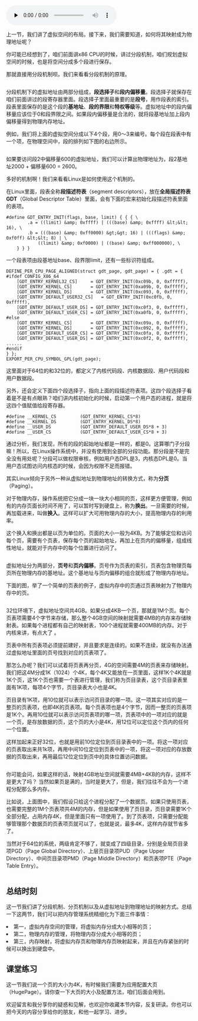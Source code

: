 <audio id="audio" title="21 | 内存管理（下）：为客户保密，项目组独享会议室封闭开发" controls="" preload="none"><source id="mp3" src="https://static001.geekbang.org/resource/audio/34/83/34e45393bcf240883825c37698181683.mp3"></audio>

上一节，我们讲了虚拟空间的布局。接下来，我们需要知道，如何将其映射成为物理地址呢？

你可能已经想到了，咱们前面讲x86 CPU的时候，讲过分段机制，咱们规划虚拟空间的时候，也是将空间分成多个段进行保存。

那就直接用分段机制呗。我们来看看分段机制的原理。

<img src="https://static001.geekbang.org/resource/image/96/eb/9697ae17b9f561e78514890f9d58d4eb.jpg" alt="">

分段机制下的虚拟地址由两部分组成，**段选择子**和**段内偏移量**。段选择子就保存在咱们前面讲过的段寄存器里面。段选择子里面最重要的是**段号**，用作段表的索引。段表里面保存的是这个段的**基地址**、**段的界限**和**特权等级**等。虚拟地址中的段内偏移量应该位于0和段界限之间。如果段内偏移量是合法的，就将段基地址加上段内偏移量得到物理内存地址。

例如，我们将上面的虚拟空间分成以下4个段，用0～3来编号。每个段在段表中有一个项，在物理空间中，段的排列如下图的右边所示。

<img src="https://static001.geekbang.org/resource/image/7c/04/7c82068d2d6bdb601084a07569ac8b04.jpg" alt="">

如果要访问段2中偏移量600的虚拟地址，我们可以计算出物理地址为，段2基地址2000 + 偏移量600 = 2600。

多好的机制啊！我们来看看Linux是如何使用这个机制的。

在Linux里面，段表全称**段描述符表**（segment descriptors），放在**全局描述符表GDT**（Global Descriptor Table）里面，会有下面的宏来初始化段描述符表里面的表项。

```
#define GDT_ENTRY_INIT(flags, base, limit) { { { \
		.a = ((limit) &amp; 0xffff) | (((base) &amp; 0xffff) &lt;&lt; 16), \
		.b = (((base) &amp; 0xff0000) &gt;&gt; 16) | (((flags) &amp; 0xf0ff) &lt;&lt; 8) | \
			((limit) &amp; 0xf0000) | ((base) &amp; 0xff000000), \
	} } }

```

一个段表项由段基地址base、段界限limit，还有一些标识符组成。

```
DEFINE_PER_CPU_PAGE_ALIGNED(struct gdt_page, gdt_page) = { .gdt = {
#ifdef CONFIG_X86_64
	[GDT_ENTRY_KERNEL32_CS]		= GDT_ENTRY_INIT(0xc09b, 0, 0xfffff),
	[GDT_ENTRY_KERNEL_CS]		= GDT_ENTRY_INIT(0xa09b, 0, 0xfffff),
	[GDT_ENTRY_KERNEL_DS]		= GDT_ENTRY_INIT(0xc093, 0, 0xfffff),
	[GDT_ENTRY_DEFAULT_USER32_CS]	= GDT_ENTRY_INIT(0xc0fb, 0, 0xfffff),
	[GDT_ENTRY_DEFAULT_USER_DS]	= GDT_ENTRY_INIT(0xc0f3, 0, 0xfffff),
	[GDT_ENTRY_DEFAULT_USER_CS]	= GDT_ENTRY_INIT(0xa0fb, 0, 0xfffff),
#else
	[GDT_ENTRY_KERNEL_CS]		= GDT_ENTRY_INIT(0xc09a, 0, 0xfffff),
	[GDT_ENTRY_KERNEL_DS]		= GDT_ENTRY_INIT(0xc092, 0, 0xfffff),
	[GDT_ENTRY_DEFAULT_USER_CS]	= GDT_ENTRY_INIT(0xc0fa, 0, 0xfffff),
	[GDT_ENTRY_DEFAULT_USER_DS]	= GDT_ENTRY_INIT(0xc0f2, 0, 0xfffff),
......
#endif
} };
EXPORT_PER_CPU_SYMBOL_GPL(gdt_page);

```

这里面对于64位的和32位的，都定义了内核代码段、内核数据段、用户代码段和用户数据段。

另外，还会定义下面四个段选择子，指向上面的段描述符表项。这四个段选择子看着是不是有点眼熟？咱们讲内核初始化的时候，启动第一个用户态的进程，就是将这四个值赋值给段寄存器。

```
#define __KERNEL_CS			(GDT_ENTRY_KERNEL_CS*8)
#define __KERNEL_DS			(GDT_ENTRY_KERNEL_DS*8)
#define __USER_DS			(GDT_ENTRY_DEFAULT_USER_DS*8 + 3)
#define __USER_CS			(GDT_ENTRY_DEFAULT_USER_CS*8 + 3)

```

通过分析，我们发现，所有的段的起始地址都是一样的，都是0。这算哪门子分段嘛！所以，在Linux操作系统中，并没有使用到全部的分段功能。那分段是不是完全没有用处呢？分段可以做权限审核，例如用户态DPL是3，内核态DPL是0。当用户态试图访问内核态的时候，会因为权限不足而报错。

其实Linux倾向于另外一种从虚拟地址到物理地址的转换方式，称为**分页**（Paging）。

对于物理内存，操作系统把它分成一块一块大小相同的页，这样更方便管理，例如有的内存页面长时间不用了，可以暂时写到硬盘上，称为**换出**。一旦需要的时候，再加载进来，叫做**换入**。这样可以扩大可用物理内存的大小，提高物理内存的利用率。

这个换入和换出都是以页为单位的。页面的大小一般为4KB。为了能够定位和访问每个页，需要有个页表，保存每个页的起始地址，再加上在页内的偏移量，组成线性地址，就能对于内存中的每个位置进行访问了。

<img src="https://static001.geekbang.org/resource/image/ab/40/abbcafe962d93fac976aa26b7fcb7440.jpg" alt="">

虚拟地址分为两部分，**页号**和**页内偏移**。页号作为页表的索引，页表包含物理页每页所在物理内存的基地址。这个基地址与页内偏移的组合就形成了物理内存地址。

下面的图，举了一个简单的页表的例子，虚拟内存中的页通过页表映射为了物理内存中的页。

<img src="https://static001.geekbang.org/resource/image/84/eb/8495dfcbaed235f7500c7e11149b2feb.jpg" alt="">

32位环境下，虚拟地址空间共4GB。如果分成4KB一个页，那就是1M个页。每个页表项需要4个字节来存储，那么整个4GB空间的映射就需要4MB的内存来存储映射表。如果每个进程都有自己的映射表，100个进程就需要400MB的内存。对于内核来讲，有点大了 。

页表中所有页表项必须提前建好，并且要求是连续的。如果不连续，就没有办法通过虚拟地址里面的页号找到对应的页表项了。

那怎么办呢？我们可以试着将页表再分页，4G的空间需要4M的页表来存储映射。我们把这4M分成1K（1024）个4K，每个4K又能放在一页里面，这样1K个4K就是1K个页，这1K个页也需要一个表进行管理，我们称为页目录表，这个页目录表里面有1K项，每项4个字节，页目录表大小也是4K。

页目录有1K项，用10位就可以表示访问页目录的哪一项。这一项其实对应的是一整页的页表项，也即4K的页表项。每个页表项也是4个字节，因而一整页的页表项是1K个。再用10位就可以表示访问页表项的哪一项，页表项中的一项对应的就是一个页，是存放数据的页，这个页的大小是4K，用12位可以定位这个页内的任何一个位置。

这样加起来正好32位，也就是用前10位定位到页目录表中的一项。将这一项对应的页表取出来共1k项，再用中间10位定位到页表中的一项，将这一项对应的存放数据的页取出来，再用最后12位定位到页中的具体位置访问数据。

<img src="https://static001.geekbang.org/resource/image/b6/b8/b6960eb0a7eea008d33f8e0c4facc8b8.jpg" alt="">

你可能会问，如果这样的话，映射4GB地址空间就需要4MB+4KB的内存，这样不是更大了吗？ 当然如果页是满的，当时是更大了，但是，我们往往不会为一个进程分配那么多内存。

比如说，上面图中，我们假设只给这个进程分配了一个数据页。如果只使用页表，也需要完整的1M个页表项共4M的内存，但是如果使用了页目录，页目录需要1K个全部分配，占用内存4K，但是里面只有一项使用了。到了页表项，只需要分配能够管理那个数据页的页表项页就可以了，也就是说，最多4K，这样内存就节省多了。

当然对于64位的系统，两级肯定不够了，就变成了四级目录，分别是全局页目录项PGD（Page Global Directory）、上层页目录项PUD（Page Upper Directory）、中间页目录项PMD（Page Middle Directory）和页表项PTE（Page Table Entry）。

<img src="https://static001.geekbang.org/resource/image/42/0b/42eff3e7574ac8ce2501210e25cd2c0b.jpg" alt="">

## 总结时刻

这一节我们讲了分段机制、分页机制以及从虚拟地址到物理地址的映射方式。总结一下这两节，我们可以把内存管理系统精细化为下面三件事情：

<li>
第一，虚拟内存空间的管理，将虚拟内存分成大小相等的页；
</li>
<li>
第二，物理内存的管理，将物理内存分成大小相等的页；
</li>
<li>
第三，内存映射，将虚拟内存页和物理内存页映射起来，并且在内存紧张的时候可以换出到硬盘中。
</li>

<img src="https://static001.geekbang.org/resource/image/7d/91/7dd9039e4ad2f6433aa09c14ede92991.jpg" alt="">

## 课堂练习

这一节我们说一个页的大小为4K，有时候我们需要为应用配置大页（HugePage）。请你查一下大页的大小及配置方法，咱们后面会用到。

欢迎留言和我分享你的疑惑和见解，也欢迎你收藏本节内容，反复研读。你也可以把今天的内容分享给你的朋友，和他一起学习、进步。

<img src="https://static001.geekbang.org/resource/image/8c/37/8c0a95fa07a8b9a1abfd394479bdd637.jpg" alt="">
